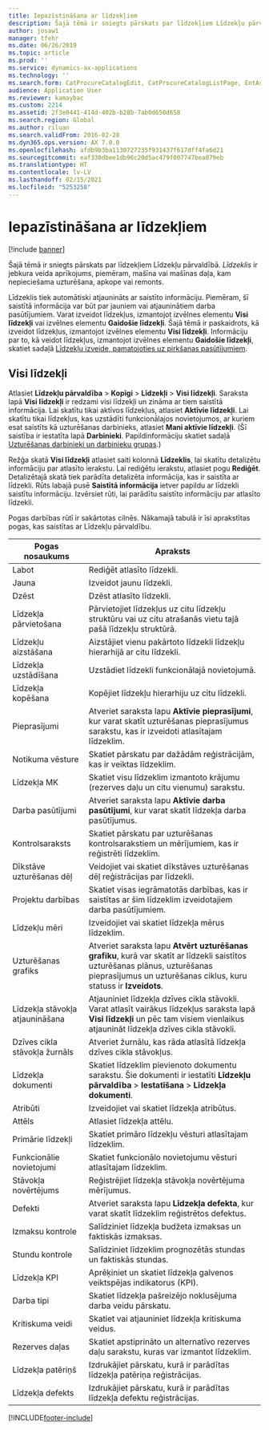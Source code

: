 ```yaml
---
title: Iepazīstināšana ar līdzekļiem
description: Šajā tēmā ir sniegts pārskats par līdzekļiem Līdzekļu pārvaldībā.
author: josaw1
manager: tfehr
ms.date: 06/26/2019
ms.topic: article
ms.prod: ''
ms.service: dynamics-ax-applications
ms.technology: ''
ms.search.form: CatProcureCatalogEdit, CatProcureCatalogListPage, EntAssetTimeline, EntAssetObjectTableLookup, EntAssetObjectTableParent, EntAssetObjectOverview, EntAssetObjectImage, EntAssetObjectTable, EntAssetLifecycleStateLog, EntAssetObjectWorkOrderActive, EntAssetObjectAttribute
audience: Application User
ms.reviewer: kamaybac
ms.custom: 2214
ms.assetid: 2f3e0441-414d-402b-b28b-7ab0d650d658
ms.search.region: Global
ms.author: riluan
ms.search.validFrom: 2016-02-28
ms.dyn365.ops.version: AX 7.0.0
ms.openlocfilehash: afdb9b3ba1130727235f931437f617dff4fa6d21
ms.sourcegitcommit: eaf330dbee1db96c20d5ac479f007747bea079eb
ms.translationtype: HT
ms.contentlocale: lv-LV
ms.lasthandoff: 02/15/2021
ms.locfileid: "5253258"
---
```

# <a name="introduction-to-assets"></a>Iepazīstināšana ar līdzekļiem

[!include [banner](../../includes/banner.md)]

 

Šajā tēmā ir sniegts pārskats par līdzekļiem Līdzekļu pārvaldībā. *Līdzeklis* ir jebkura veida aprīkojums, piemēram, mašīna vai mašīnas daļa, kam nepieciešama uzturēšana, apkope vai remonts.

Līdzeklis tiek automātiski atjaunināts ar saistīto informāciju. Piemēram, šī saistītā informācija var būt par jauniem vai atjauninātiem darba pasūtījumiem. Varat izveidot līdzekļus, izmantojot izvēlnes elementu **Visi līdzekļi** vai izvēlnes elementu **Gaidošie līdzekļi**. Šajā tēmā ir paskaidrots, kā izveidot līdzekļus, izmantojot izvēlnes elementu **Visi līdzekļi**. Informāciju par to, kā veidot līdzekļus, izmantojot izvēlnes elementu **Gaidošie līdzekļi**, skatiet sadaļā [Līdzekļu izveide, pamatojoties uz pirkšanas pasūtījumiem](../objects/create-objects-based-on-purchase-orders.md).

## <a name="all-assets"></a>Visi līdzekļi

Atlasiet **Līdzekļu pārvaldība** \> **Kopīgi** \> **Līdzekļi** \> **Visi līdzekļi**. Saraksta lapā **Visi līdzekļi** ir redzami visi līdzekļi un zināma ar tiem saistītā informācija. Lai skatītu tikai aktīvos līdzekļus, atlasiet **Aktīvie līdzekļi**. Lai skatītu tikai līdzekļus, kas uzstādīti funkcionālajos novietojumos, ar kuriem esat saistīts kā uzturēšanas darbinieks, atlasiet **Mani aktīvie līdzekļi**. (Šī saistība ir iestatīta lapā **Darbinieki**. Papildinformāciju skatiet sadaļā [Uzturēšanas darbinieki un darbinieku grupas](../setup-for-objects/workers-and-worker-groups.md).)

Režģa skatā **Visi līdzekļi** atlasiet saiti kolonnā **Līdzeklis**, lai skatītu detalizētu informāciju par atlasīto ierakstu. Lai rediģētu ierakstu, atlasiet pogu **Rediģēt**. Detalizētajā skatā tiek parādīta detalizēta informācija, kas ir saistīta ar līdzekli. Rūts labajā pusē **Saistītā informācija** ietver papildu ar līdzekli saistītu informāciju. Izvērsiet rūti, lai parādītu saistīto informāciju par atlasīto līdzekli.

Pogas darbības rūtī ir sakārtotas cilnēs. Nākamajā tabulā ir īsi aprakstītas pogas, kas saistītas ar Līdzekļu pārvaldību.

| Pogas nosaukums          | Apraksts                                                                                                                                                       |
|----------------------|-------------------------------------------------------------------------------------------------------------------------------------------------------------------|
| Labot                 | Rediģēt atlasīto līdzekli.                                                                                                                                         |
| Jauna                  | Izveidot jaunu līdzekli.                                                                                                                                                |
| Dzēst               | Dzēst atlasīto līdzekli.                                                                                                                                       |
| Līdzekļa pārvietošana           | Pārvietojiet līdzekļus uz citu līdzekļu struktūru vai uz citu atrašanās vietu tajā pašā līdzekļu struktūrā.                                                                                         |
| Līdzekļu aizstāšana        | Aizstājiet vienu pakārtoto līdzekli līdzekļu hierarhijā ar citu līdzekli.                                                                                                  |
| Līdzekļa uzstādīšana        | Uzstādiet līdzekli funkcionālajā novietojumā.                                                                                                                          |
| Līdzekļa kopēšana           | Kopējiet līdzekļu hierarhiju uz citu līdzekli.                                                                                                                          |
| Pieprasījumi             | Atveriet saraksta lapu **Aktīvie pieprasījumi**, kur varat skatīt uzturēšanas pieprasījumus sarakstu, kas ir izveidoti atlasītajam līdzeklim.                                                                         |
| Notikuma vēsture        | Skatiet pārskatu par dažādām reģistrācijām, kas ir veiktas līdzeklim.                                                                                                         |
| Līdzekļa MK            | Skatiet visu līdzeklim izmantoto krājumu (rezerves daļu un citu vienumu) sarakstu.                                                                                  |
| Darba pasūtījumi          | Atveriet saraksta lapu **Aktīvie darba pasūtījumi**, kur varat skatīt līdzekļa darba pasūtījumus.                                                                                        |
| Kontrolsaraksts            | Skatiet pārskatu par uzturēšanas kontrolsarakstiem un mērījumiem, kas ir reģistrēti līdzeklim.                                                                                                 |
| Dīkstāve uzturēšanas dēļ | Veidojiet vai skatiet dīkstāves uzturēšanas dēļ reģistrācijas par līdzekli.                                                                                                       |
| Projektu darbības | Skatiet visas iegrāmatotās darbības, kas ir saistītas ar šim līdzeklim izveidotajiem darba pasūtījumiem.                                                                                       |
| Līdzekļu mēri       | Izveidojiet vai skatiet līdzekļa mērus līdzeklim.                                                                                                               |
| Uzturēšanas grafiks | Atveriet saraksta lapu **Atvērt uzturēšanas grafiku**, kurā var skatīt ar līdzekli saistītos uzturēšanas plānus, uzturēšanas pieprasījumus un uzturēšanas ciklus, kuru statuss ir **Izveidots**. |
| Līdzekļa stāvokļa atjaunināšana   | Atjauniniet līdzekļa dzīves cikla stāvokli. Varat atlasīt vairākus līdzekļus saraksta lapā **Visi līdzekļi** un pēc tam visiem vienlaikus atjaunināt līdzekļa dzīves cikla stāvokli.              |
| Dzīves cikla stāvokļa žurnāls  | Atveriet žurnālu, kas rāda atlasītā līdzekļa dzīves cikla stāvokļus.                                                                                                                 |
| Līdzekļa dokumenti      | Skatiet līdzeklim pievienoto dokumentu sarakstu. Šie dokumenti ir iestatīti **Līdzekļu pārvaldība** \> **Iestatīšana** \> **Līdzekļa dokumenti**.                 |
| Atribūti           | Izveidojiet vai skatiet līdzekļa atribūtus.                                                                                                                             |
| Attēls                | Atlasiet līdzekļa attēlu.                                                                                                                                   |
| Primārie līdzekļi        | Skatiet primāro līdzekļu vēsturi atlasītajam līdzeklim.                                                                                                                |
| Funkcionālie novietojumi | Skatiet funkcionālo novietojumu vēsturi atlasītajam līdzeklim.                                                                                                          |
| Stāvokļa novērtējums | Reģistrējiet līdzekļa stāvokļa novērtējuma mērījumus.                                                                                                         |
| Defekti               | Atveriet saraksta lapu **Līdzekļa defekta**, kur varat skatīt līdzeklim reģistrētos defektus.                                                                                             |
| Izmaksu kontrole         | Salīdziniet līdzekļa budžeta izmaksas un faktiskās izmaksas.                                                                                                              |
| Stundu kontrole         | Salīdziniet līdzeklim prognozētās stundas un faktiskās stundas.                                                                                                              |
| Līdzekļa KPI           | Aprēķiniet un skatiet līdzekļa galvenos veiktspējas indikatorus (KPI).                                                                                              |
| Darba tipi            | Skatiet līdzekļa pašreizējo noklusējuma darba veidu pārskatu.                                                                                                            |
| Kritiskuma veidi    | Skatiet vai atjauniniet līdzekļa kritiskuma veidus.                                                                                                                              |
| Rezerves daļas          | Skatiet apstiprināto un alternatīvo rezerves daļu sarakstu, kuras var izmantot līdzeklim.                                                                               |
| Līdzekļa patēriņš    | Izdrukājiet pārskatu, kurā ir parādītas līdzekļa patēriņa reģistrācijas.                                                                                                |
| Līdzekļa defekts          | Izdrukājiet pārskatu, kurā ir parādītas līdzekļa defektu reģistrācijas.                                                                                                      |


[!INCLUDE[footer-include](../../../includes/footer-banner.md)]